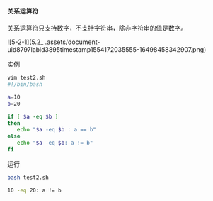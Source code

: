 #### 关系运算符



关系运算符只支持数字，不支持字符串，除非字符串的值是数字。

![5-2-1](5.2_ .assets/document-uid8797labid3895timestamp1554172035555-16498458342907.png)

实例

```bash
vim test2.sh
#!/bin/bash

a=10
b=20

if [ $a -eq $b ]
then
   echo "$a -eq $b : a == b"
else
   echo "$a -eq $b: a != b"
fi
```

运行

```bash
bash test2.sh

10 -eq 20: a != b
```

